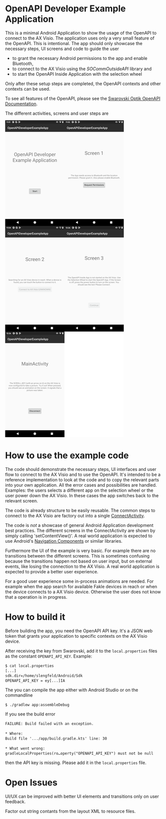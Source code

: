 # OpenAPI Developer Example Application

This is a minimal Android Application to show the usage of the OpenAPI to
connect to the AX Visio. The application uses only a very small feature of the
OpenAPI. This is intentional. The app should only showcase the necessary steps,
UI screens and code to guide the user

* to grant the necessary Android permissions to the app and enable Bluetooth,
* to connect to the AX Visio using the *SOCommOutsideAPI* library and
* to start the OpenAPI Inside Application with the selection wheel

Only after these setup steps are completed, the OpenAPI contexts and other
contexts can be used.

To see all features of the OpenAPI, please see the
[Swarovski Optik OpenAPI Documentation](https://swarovskioptik.github.io/openapi-docu/).

The different activities, screens and user steps are

![Screenshots of applications](screens.png "Screenshots")


# How to use the example code

The code should demonstrate the necessary steps, UI interfaces and user flow to
connect to the AX Visio and to use the OpenAPI. It's intended to be a reference
implementation to look at the code and to copy the relevant parts into your own
application. All the error cases and possibilities are handled. Examples: the
users selects a different app on the selection wheel or the user power down
the AX Visio. In these cases the app switches back to the relevant screen.

The code is already structure to be easily reusable. The common steps to
connect to the AX Visio are factory out into a single
[ConnectActivity](./app/src/main/java/com/example/openapideveloperexampleapp/ConnectActivity.kt).

The code is _not_ a showcase of general Android Application development best
practices. The different screens in the ConnectActivity are shown by simply
calling 'setContentView()'. A real world application is expected to use
Android's
[Navigation Components](https://developer.android.com/guide/navigation/) or
similar libraries.

Furthermore the UI of the example is very basic. For example there are no
transitions between the different screens. This is sometimes confusing because
the transitions happen not based on user input, but on external events, like
losing the connection to the AX Visio. A real world application is expected to
provide a better user experience.

For a good user experience some in-process animations are needed. For example
when the app search for available Fakle devices in reach or when the device
connects to a AX Visio device. Otherwise the user does not know that a operation
is in progress.


# How to build it

Before building the app, you need the OpenAPI API key. It's a JSON web token
that grants your application to specific contexts on the AX Visio device.

After receiving the key from Swarovski, add it to the `local.properties` files
as the constant `OPENAPI_API_KEY`. Example:

    $ cat local.properties
    [...]
    sdk.dir=/home/slengfeld/Android/Sdk
    OPENAPI_API_KEY = ey[...]IA

The you can compile the app either with Android Studio or on the commandline

    $ ./gradlew app:assembleDebug

If you see the build error

    FAILURE: Build failed with an exception.

    * Where:
    Build file '.../app/build.gradle.kts' line: 30

    * What went wrong:
    gradleLocalProperties(ro…operty("OPENAPI_API_KEY") must not be null

then the API key is missing. Please add it in the `local.properties` file.

# Open Issues

UI/UX can be improved with better UI elements and transitions only on user
feedback.

Factor out string contants from the layout XML to resource files.
